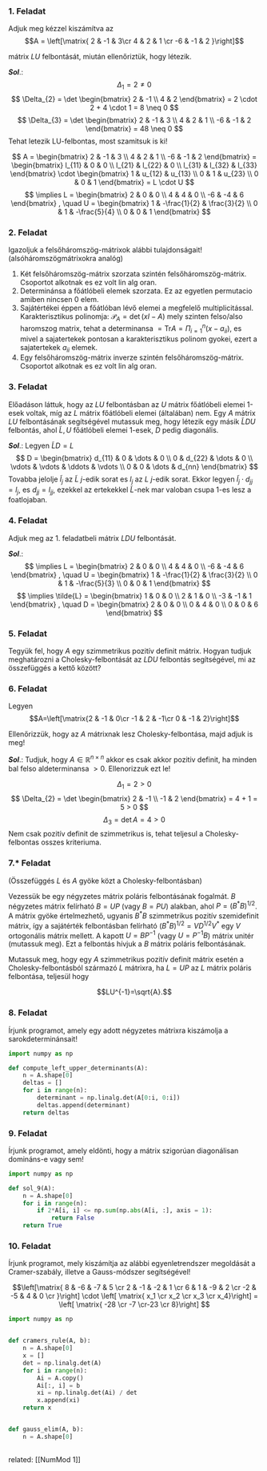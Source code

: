 ### 1. Feladat

Adjuk meg kézzel kiszámítva az $$A =  \left[\matrix{ 
2 & -1 & 3\cr
4 & 2 & 1 \cr
-6 & -1 & 2
}\right]$$

mátrix $LU$ felbontását, miután ellenőriztük, hogy létezik.

***Sol***.:
$$
\Delta_{1} = 2 \neq 0
$$
$$
\Delta_{2} = \det \begin{bmatrix}
2 & -1 \\
4 & 2
\end{bmatrix}
= 2 \cdot 2 + 4 \cdot 1 = 8 \neq 0
$$
$$
\Delta_{3} = \det
\begin{bmatrix}
2 & -1 & 3 \\
4 & 2 & 1 \\
-6 & -1 & 2
\end{bmatrix} = 48 \neq 0
$$
Tehat letezik LU-felbontas, most szamitsuk is ki!

$$
A = \begin{bmatrix}
2 & -1 & 3 \\
4 & 2 & 1 \\
-6 & -1 & 2
\end{bmatrix} = 
\begin{bmatrix}
l_{11} & 0 & 0 \\
l_{21} & l_{22} & 0 \\
l_{31} & l_{32} & l_{33}
\end{bmatrix}
\cdot
\begin{bmatrix}
1 & u_{12} & u_{13} \\
0 & 1 & u_{23} \\
0 & 0 & 1
\end{bmatrix} = L \cdot U
$$
$$
\implies L = 
\begin{bmatrix}
2 & 0 & 0 \\
4 & 4 & 0 \\
-6 & -4 & 6
\end{bmatrix}
, \quad
U =
\begin{bmatrix}
1 & -\frac{1}{2} & \frac{3}{2} \\
0 & 1 & -\frac{5}{4} \\
0 & 0 & 1
\end{bmatrix}
$$


### 2. Feladat
Igazoljuk a felsőháromszög-mátrixok alábbi tulajdonságait! (alsóháromszögmátrixokra analóg)

1. Két felsőháromszög-mátrix szorzata szintén felsőháromszög-mátrix.
Csoportot alkotnak es ez volt lin alg oran.
2. Determinánsa a főátlóbeli elemek szorzata.
Ez az egyetlen permutacio amiben nincsen $0$ elem.
3. Sajátértékei éppen a főátlóban lévő elemei a megfelelő multiplicitással.
Karakterisztikus polinomja: $\mathcal{P}_{A} = \det (xI - A)$ mely szinten felso/also haromszog matrix, tehat a determinansa $= \mathrm{Tr}A = \Pi_{i = 1}^{n} (x - a_{ii})$, es mivel a sajatertekek pontosan a karakterisztikus polinom gyokei, ezert a sajatertekek $a_{ii}$ elemek.
4. Egy felsőháromszög-mátrix inverze szintén felsőháromszög-mátrix.
Csoportot alkotnak es ez volt lin alg oran.

### 3. Feladat

Előadáson láttuk, hogy az $LU$ felbontásban az $U$ mátrix főátlóbeli elemei 1-esek voltak, míg az $L$ mátrix főátlóbeli elemei (általában) nem. Egy $A$ mátrix $LU$ felbontásának segítségével mutassuk meg, hogy létezik egy másik $\tilde LDU$ felbontás, ahol $\tilde L,U$ főátlóbeli elemei 1-esek, $D$ pedig diagonális. 

***Sol***.:
Legyen $\tilde{L}D = L$
$$
D = \begin{bmatrix}
d_{11} & 0 & \dots & 0 \\
0 & d_{22} & \dots & 0 \\
\vdots & \vdots & \ddots & \vdots \\
0 & 0 & \dots & d_{nn}
\end{bmatrix}
$$
Tovabba jelolje $\tilde{l}_{j}$ az $\tilde{L}$ $j$-edik sorat es $l_{j}$ az $L$ $j$-edik sorat. Ekkor legyen $\tilde{l}_{j} \cdot d_{jj} = l_{j}$, es $d_{jj} = l_{jj}$, ezekkel az ertekekkel $\tilde{L}$-nek mar valoban csupa $1$-es lesz a foatlojaban.

### 4. Feladat
Adjuk meg az 1. feladatbeli mátrix $LDU$ felbontását.

***Sol***.:
$$
\implies L = 
\begin{bmatrix}
2 & 0 & 0 \\
4 & 4 & 0 \\
-6 & -4 & 6
\end{bmatrix}
, \quad
U =
\begin{bmatrix}
1 & -\frac{1}{2} & \frac{3}{2} \\
0 & 1 & -\frac{5}{3} \\
0 & 0 & 1
\end{bmatrix}
$$
$$
\implies \tilde{L} = 
\begin{bmatrix}
1 & 0 & 0 \\
2 & 1 & 0 \\
-3 & -1 & 1
\end{bmatrix}
, \quad
D = 
\begin{bmatrix}
2 & 0 & 0 \\
0 & 4 & 0 \\
0 & 0 & 6
\end{bmatrix}
$$

### 5. Feladat

Tegyük fel, hogy $A$ egy szimmetrikus pozitív definit mátrix. Hogyan tudjuk meghatározni a Cholesky-felbontását az $LDU$ felbontás segítségével, mi az összefüggés a kettő között?

### 6. Feladat
 
 Legyen   $$A=\left[\matrix{2 & -1 & 0\cr
                          -1 & 2 & -1\cr 
                          0 & -1 & 2}\right]$$

Ellenőrizzük, hogy az $A$ mátrixnak lesz Cholesky-felbontása, majd adjuk is meg!

***Sol***.:
Tudjuk, hogy $A \in \mathbb{R}^{n \times n}$ akkor es csak akkor pozitiv definit, ha minden bal felso aldeterminansa $> 0$.
Ellenorizzuk ezt le!

$$
\Delta_{1} = 2 > 0
$$
$$
\Delta_{2} = \det
\begin{bmatrix}
2 & -1  \\
-1 & 2
\end{bmatrix}
= 4 + 1 = 5 > 0
$$
$$
\Delta_{3} = \det A = 4 > 0
$$
Nem csak pozitív definit de szimmetrikus is, tehat teljesul a Cholesky-felbontas osszes kriteriuma.

### 7.* Feladat
(Összefüggés $L$ és $A$ gyöke közt a Cholesky-felbontásban)

Vezessük be egy négyzetes mátrix poláris felbontásának fogalmát. $B$ négyzetes mátrix felírható $B=UP$ (vagy $B=PU$) alakban, ahol $P=(B^*B)^{1/2}$. A mátrix gyöke értelmezhető, ugyanis $B^*B$ szimmetrikus pozitív szemidefinit mátrix, így a sajátérték felbontásban felírható $(B^*B)^{1/2}=VD^{1/2}V^*$ egy $V$ ortogonális mátrix mellett. A kapott $U=BP^{-1}$ (vagy $U=P^{-1}B$) mátrix unitér  (mutassuk meg). Ezt a felbontás hívjuk a $B$ mátrix poláris felbontásának.

Mutassuk meg, hogy egy $A$ szimmetrikus pozitív definit mátrix esetén a Cholesky-felbontásból származó $L$ mátrixra, ha $L=UP$ az $L$ mátrix poláris felbontása, teljesül hogy 

$$LU^{-1}=\sqrt{A}.$$

### 8. Feladat

Írjunk programot, amely egy adott négyzetes mátrixra kiszámolja a sarokdeterminánsait!

```python
import numpy as np

def compute_left_upper_determinants(A):
	n = A.shape[0]
	deltas = []
	for i in range(n):
		determinant = np.linalg.det(A[0:i, 0:i])
		deltas.append(determinant)
	return deltas
```


 ### 9. Feladat
 
 Írjunk programot, amely eldönti, hogy a mátrix szigorúan diagonálisan domináns-e vagy sem!

```python
import numpy as np

def sol_9(A):
	n = A.shape[0]
	for i in range(n):
		if 2*A[i, i] <= np.sum(np.abs(A[i, :], axis = 1):
			return False
	return True
```


### 10. Feladat

Írjunk programot, mely kiszámítja az alábbi egyenletrendszer megoldását a Cramer-szabály, illetve a Gauss-módszer segítségével! 

$$\left[\matrix{
8 & -6 & -7 & 5 \cr
2 & -1 & -2 & 1 \cr
6 & 1 & -9 & 2 \cr
-2 & -5 & 4 & 0 \cr
}\right]
\cdot
\left[ \matrix{
x_1 \cr x_2 \cr x_3 \cr x_4}\right] = \left[ \matrix{
-28 \cr -7 \cr-23 \cr 8}\right]
$$
```python
import numpy as np


def cramers_rule(A, b):
	n = A.shape[0]
	x = []
	det = np.linalg.det(A)
	for i in range(n):
		Ai = A.copy()
		Ai[:, i] = b
		xi = np.linalg.det(Ai) / det
		x.append(xi)
	return x


def gauss_elim(A, b):
	n = A.shape[0]
	
```


related: [[NumMod 1]]
